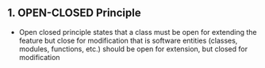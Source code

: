 ## 1. OPEN-CLOSED Principle ##
- Open closed principle states that a class must be open for extending the feature but close for modification 
that is software entities (classes, modules, functions, etc.) should be open for extension, but closed for modification

